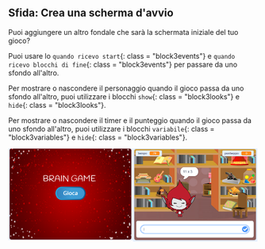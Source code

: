 ## Sfida: Crea una scherma d'avvio

Puoi aggiungere un altro fondale che sarà la schermata iniziale del tuo gioco?

Puoi usare lo `quando ricevo start`{: class = "block3events"} e `quando ricevo blocchi di fine`{: class = "block3events"} per passare da uno sfondo all'altro.

Per mostrare o nascondere il personaggio quando il gioco passa da uno sfondo all'altro, puoi utilizzare i blocchi `show`{: class = "block3looks"} e `hide`{: class = "block3looks"}.

Per mostrare o nascondere il timer e il punteggio quando il gioco passa da uno sfondo all'altro, puoi utilizzare i blocchi `variabile`{: class = "block3variables"} e `hide`{: class = "block3variables"}.

![Schermata iniziale](images/brain-startscreen.png)